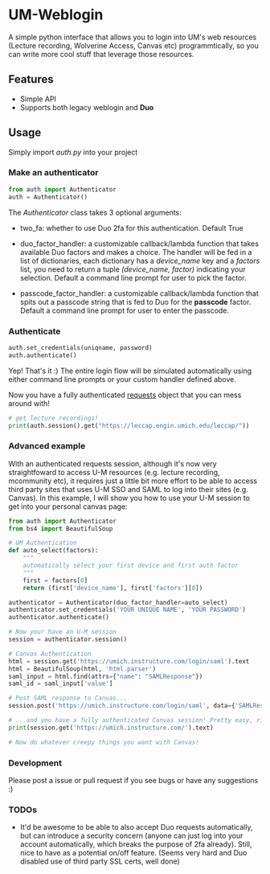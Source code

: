 # UM-Weblogin
A simple python interface that allows you to login into UM's web resources (Lecture recording, Wolverine Access, Canvas etc) programmtically, 
so you can write more cool stuff that leverage those resources.

## Features
* Simple API
* Supports both legacy weblogin and **Duo**

## Usage 
Simply import <i>auth.py</i> into your project

### Make an authenticator
```python
from auth import Authenticator
auth = Authenticator()
```

The <i>Authenticator</i> class takes 3 optional arguments:

* two_fa: whether to use Duo 2fa for this authentication. Default True

* duo_factor_handler: a customizable callback/lambda function that takes available Duo factors and makes a choice. The handler will be fed in a list of dictionaries, each dictionary has a <i>device_name</i> key and a <i>factors</i> list, you need to return a tuple <i>(device_name, factor)</i> indicating your selection. Default a command line prompt for user to pick the factor.

* passcode_factor_handler: a customizable callback/lambda function that spits out a passcode string that is fed to Duo for the **passcode** factor. Default a command line prompt for user to enter the passcode.

### Authenticate
```python
auth.set_credentials(uniqname, password)
auth.authenticate()
```

Yep! That's it :) The entire login flow will be simulated automatically using either command line prompts or your custom handler defined above.

Now you have a fully authenticated [requests](https://requests.kennethreitz.org/en/master/) object that you can mess around with!

```python
# get lecture recordings!
print(auth.session().get("https://leccap.engin.umich.edu/leccap/"))
```

### Advanced example
With an authenticated requests session, although it's now very straightfoward to access U-M resources (e.g. lecture recording, mcommunity etc), it requires just a little bit more effort to be able to access third party sites that uses U-M SSO and SAML to log into their sites (e.g. Canvas). In this example, I will show you how to use your U-M session to get into your personal canvas page:

```python
from auth import Authenticator
from bs4 import BeautifulSoup

# UM Authentication
def auto_select(factors):
    """
    automatically select your first device and first auth factor
    """
    first = factors[0]
    return (first['device_name'], first['factors'][0])

authenticator = Authenticator(duo_factor_handler=auto_select)
authenticator.set_credentials('YOUR UNIQUE NAME', 'YOUR PASSWORD')
authenticator.authenticate()

# Now your have an U-M session
session = authenticator.session()

# Canvas Authentication
html = session.get('https://umich.instructure.com/login/saml').text
html = BeautifulSoup(html, 'html.parser')
saml_input = html.find(attrs={"name": "SAMLResponse"})
saml_id = saml_input['value']

# Post SAML response to Canvas...
session.post('https://umich.instructure.com/login/saml', data={'SAMLResponse': saml_id})

# ...and you have a fully authenticated Canvas session! Pretty easy, right?
print(session.get('https://umich.instructure.com/').text)

# Now do whatever creepy things you want with Canvas!
```

### Development
Please post a issue or pull request if you see bugs or have any suggestions :)

### TODOs
* It'd be awesome to be able to also accept Duo requests automatically, but can introduce a security concern (anyone can just log into your account automatically, which breaks the purpose of 2fa already). Still, nice to have as a potential on/off feature. (Seems very hard and Duo disabled use of third party SSL certs, well done)
